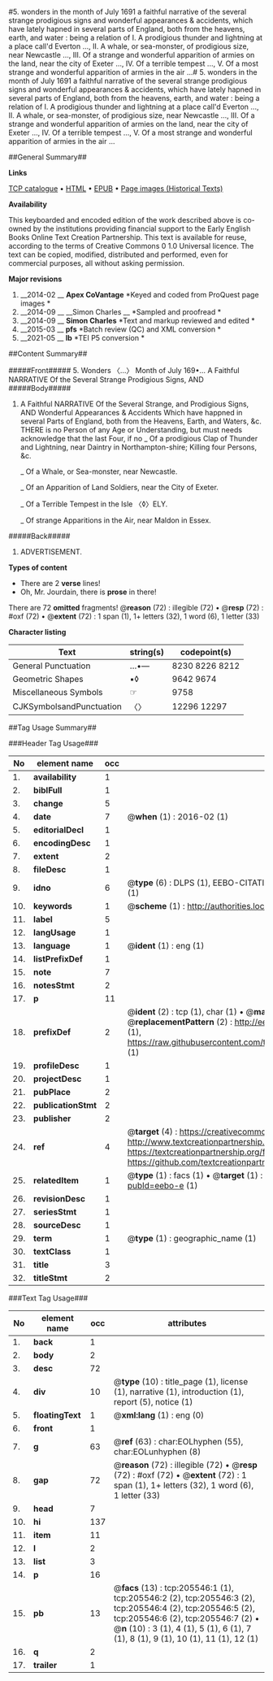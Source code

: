 #5. wonders in the month of July 1691 a faithful narrative of the several strange prodigious signs and wonderful appearances & accidents, which have lately hapned in several parts of England, both from the heavens, earth, and water : being a relation of I. A prodigious thunder and lightning at a place call'd Everton ..., II. A whale, or sea-monster, of prodigious size, near Newcastle ..., III. Of a strange and wonderful apparition of armies on the land, near the city of Exeter ..., IV. Of a terrible tempest ..., V. Of a most strange and wonderful apparition of armies in the air ...#
5. wonders in the month of July 1691 a faithful narrative of the several strange prodigious signs and wonderful appearances & accidents, which have lately hapned in several parts of England, both from the heavens, earth, and water : being a relation of I. A prodigious thunder and lightning at a place call'd Everton ..., II. A whale, or sea-monster, of prodigious size, near Newcastle ..., III. Of a strange and wonderful apparition of armies on the land, near the city of Exeter ..., IV. Of a terrible tempest ..., V. Of a most strange and wonderful apparition of armies in the air ...

##General Summary##

**Links**

[TCP catalogue](http://www.ota.ox.ac.uk/tcp/)  • 
[HTML](http://tei.it.ox.ac.uk/tcp/Texts-HTML/free/B22/B22993.html)  • 
[EPUB](http://tei.it.ox.ac.uk/tcp/Texts-EPUB/free/B22/B22993.epub) • 
[Page images (Historical Texts)](https://historicaltexts.jisc.ac.uk/eebo-19530942e)

**Availability**

This keyboarded and encoded edition of the work described above is co-owned by the
    institutions providing financial support to the Early English Books Online Text Creation
    Partnership. This text is available for reuse, according to the terms of  Creative Commons 0 1.0 Universal
    licence. The text can be copied, modified, distributed and performed, even for commercial
    purposes, all without asking permission.

**Major revisions**

1. __2014-02 __ __Apex CoVantage__ *Keyed and coded from ProQuest page images *
1. __2014-09 __ __Simon Charles __ *Sampled and proofread *
1. __2014-09 __ __Simon Charles__ *Text and markup reviewed and edited *
1. __2015-03 __ __pfs__ *Batch review (QC) and XML conversion *
1. __2021-05 __ __lb__ *TEI P5 conversion *

##Content Summary##

#####Front#####
5. Wonders 〈…〉 Month of July 169•… A Faithful NARRATIVE Of the Several Strange Prodigious Signs, AND
#####Body#####

1. A Faithful NARRATIVE Of the Several Strange, and Prodigious Signs, AND Wonderful Appearances & Accidents Which have happned in several Parts of England, both from the Heavens, Earth, and Waters, &c.
THERE is no Person of any Age or Understanding, but must needs acknowledge that the last Four, if no
    _ Of a prodigious Clap of Thunder and Lightning, near Daintry in Northampton-shire; Killing four Persons, &c.

    _ Of a Whale, or Sea-monster, near Newcastle.

    _ Of an Apparition of Land Soldiers, near the City of Exeter.

    _ Of a Terrible Tempest in the Isle 〈◊〉ELY.

    _ Of strange Apparitions in the Air, near Maldon in Essex.

#####Back#####

1. ADVERTISEMENT.

**Types of content**

  * There are 2 **verse** lines!
  * Oh, Mr. Jourdain, there is **prose** in there!

There are 72 **omitted** fragments! 
 @__reason__ (72) : illegible (72)  •  @__resp__ (72) : #oxf (72)  •  @__extent__ (72) : 1 span (1), 1+ letters (32), 1 word (6), 1 letter (33)

**Character listing**


|Text|string(s)|codepoint(s)|
|---|---|---|
|General Punctuation|…•—|8230 8226 8212|
|Geometric Shapes|▪◊|9642 9674|
|Miscellaneous Symbols|☞|9758|
|CJKSymbolsandPunctuation|〈〉|12296 12297|

##Tag Usage Summary##

###Header Tag Usage###

|No|element name|occ|attributes|
|---|---|---|---|
|1.|__availability__|1||
|2.|__biblFull__|1||
|3.|__change__|5||
|4.|__date__|7| @__when__ (1) : 2016-02 (1)|
|5.|__editorialDecl__|1||
|6.|__encodingDesc__|1||
|7.|__extent__|2||
|8.|__fileDesc__|1||
|9.|__idno__|6| @__type__ (6) : DLPS (1), EEBO-CITATION (1), VID (1), EEBO-PROQUEST (1), STC (1), OCLC (1)|
|10.|__keywords__|1| @__scheme__ (1) : http://authorities.loc.gov/ (1)|
|11.|__label__|5||
|12.|__langUsage__|1||
|13.|__language__|1| @__ident__ (1) : eng (1)|
|14.|__listPrefixDef__|1||
|15.|__note__|7||
|16.|__notesStmt__|2||
|17.|__p__|11||
|18.|__prefixDef__|2| @__ident__ (2) : tcp (1), char (1)  •  @__matchPattern__ (2) : ([0-9\-]+):([0-9IVX]+) (1), (.+) (1)  •  @__replacementPattern__ (2) : http://eebo.chadwyck.com/downloadtiff?vid=$1&page=$2 (1), https://raw.githubusercontent.com/textcreationpartnership/Texts/master/tcpchars.xml#$1 (1)|
|19.|__profileDesc__|1||
|20.|__projectDesc__|1||
|21.|__pubPlace__|2||
|22.|__publicationStmt__|2||
|23.|__publisher__|2||
|24.|__ref__|4| @__target__ (4) : https://creativecommons.org/publicdomain/zero/1.0/ (1), http://www.textcreationpartnership.org/docs/. (1), https://textcreationpartnership.org/faq/#faq05 (1), https://github.com/textcreationpartnership (1)|
|25.|__relatedItem__|1| @__type__ (1) : facs (1)  •  @__target__ (1) : https://data.historicaltexts.jisc.ac.uk/view?pubId=eebo-e (1)|
|26.|__revisionDesc__|1||
|27.|__seriesStmt__|1||
|28.|__sourceDesc__|1||
|29.|__term__|1| @__type__ (1) : geographic_name (1)|
|30.|__textClass__|1||
|31.|__title__|3||
|32.|__titleStmt__|2||


###Text Tag Usage###

|No|element name|occ|attributes|
|---|---|---|---|
|1.|__back__|1||
|2.|__body__|2||
|3.|__desc__|72||
|4.|__div__|10| @__type__ (10) : title_page (1), license (1), narrative (1), introduction (1), report (5), notice (1)|
|5.|__floatingText__|1| @__xml:lang__ (1) : eng (0)|
|6.|__front__|1||
|7.|__g__|63| @__ref__ (63) : char:EOLhyphen (55), char:EOLunhyphen (8)|
|8.|__gap__|72| @__reason__ (72) : illegible (72)  •  @__resp__ (72) : #oxf (72)  •  @__extent__ (72) : 1 span (1), 1+ letters (32), 1 word (6), 1 letter (33)|
|9.|__head__|7||
|10.|__hi__|137||
|11.|__item__|11||
|12.|__l__|2||
|13.|__list__|3||
|14.|__p__|16||
|15.|__pb__|13| @__facs__ (13) : tcp:205546:1 (1), tcp:205546:2 (2), tcp:205546:3 (2), tcp:205546:4 (2), tcp:205546:5 (2), tcp:205546:6 (2), tcp:205546:7 (2)  •  @__n__ (10) : 3 (1), 4 (1), 5 (1), 6 (1), 7 (1), 8 (1), 9 (1), 10 (1), 11 (1), 12 (1)|
|16.|__q__|2||
|17.|__trailer__|1||
